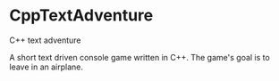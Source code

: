 # CppTextAdventure
C++ text adventure

A short text driven console game written in C++. The game's goal is to leave in an airplane.
